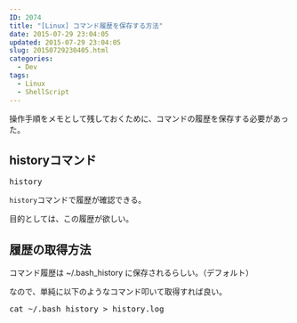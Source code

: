 ```yaml
---
ID: 2074
title: "[Linux] コマンド履歴を保存する方法"
date: 2015-07-29 23:04:05
updated: 2015-07-29 23:04:05
slug: 20150729230405.html
categories:
  - Dev
tags:
  - Linux
  - ShellScript
---
```


操作手順をメモとして残しておくために、コマンドの履歴を保存する必要があった。

<!--more-->
<h2>historyコマンド</h2>
<pre class="cmd">history</pre>
<code>history</code>コマンドで履歴が確認できる。

目的としては、この履歴が欲しい。

<h2>履歴の取得方法</h2>
コマンド履歴は ~/.bash_history に保存されるらしい。（デフォルト）

なので、単純に以下のようなコマンド叩いて取得すれば良い。

<pre class="cmd">cat ~/.bash_history > history.log</pre>
